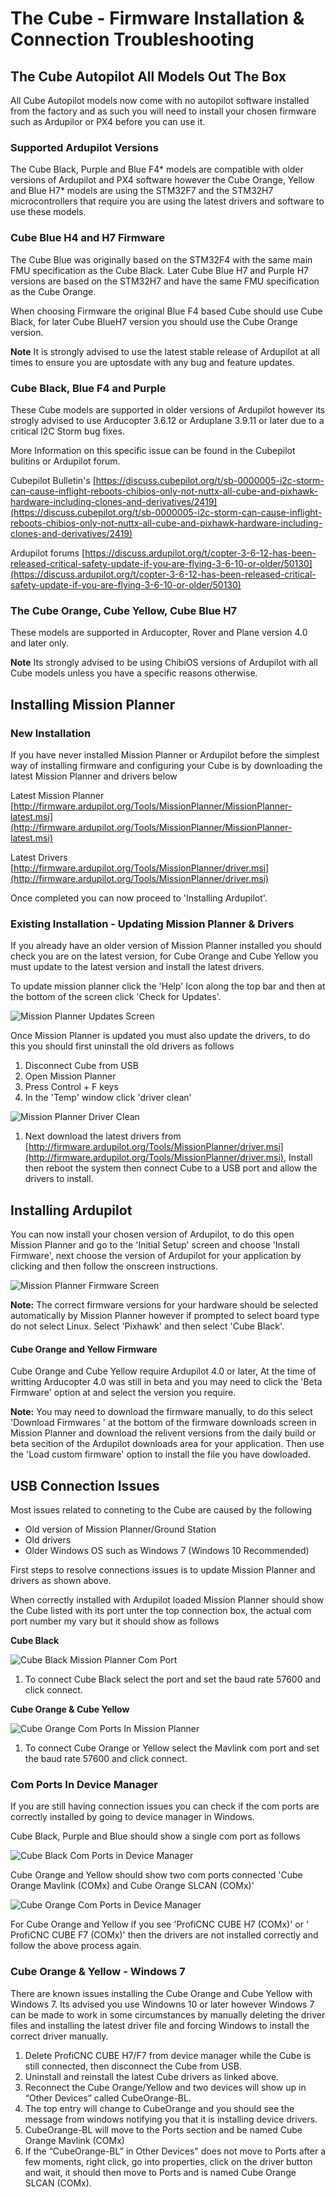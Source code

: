 # The Cube  -  Firmware Installation & Connection  Troubleshooting

## The Cube Autopilot All Models Out The Box

All Cube Autopilot models now come with no autopilot software installed from the factory and as such you will need to install your chosen firmware such as Ardupilor or PX4 before you can use it.

### Supported Ardupilot Versions

The Cube Black, Purple and Blue F4* models are compatible with older versions of Ardupilot and PX4 software however the Cube Orange, Yellow and Blue H7* models are using the STM32F7 and the STM32H7 microcontrollers that require you are using the latest drivers and software to use these models.

### Cube Blue H4 and H7 Firmware
The Cube Blue was originally based on the STM32F4 with the same main FMU specification as the Cube Black. Later Cube Blue H7 and Purple H7 versions are based on the STM32H7 and have the same FMU specification as the Cube Orange. 

When choosing Firmware the original Blue F4 based Cube should use Cube Black, for later Cube BlueH7 version you should use the Cube Orange version. 


**Note** It is strongly advised to use the latest stable release of Ardupilot at all times to ensure you are uptosdate with any bug and feature updates.

### Cube Black, Blue F4 and Purple

These Cube models are supported in older versions of Ardupilot however its strogly advised to use Arducopter 3.6.12 or Arduplane 3.9.11 or later due to a critical I2C Storm bug fixes.

More Information on this specific issue can be found in the Cubepilot bulitins or Ardupilot forum.

Cubepilot Bulletin's [https://discuss.cubepilot.org/t/sb-0000005-i2c-storm-can-cause-inflight-reboots-chibios-only-not-nuttx-all-cube-and-pixhawk-hardware-including-clones-and-derivatives/2419](https://discuss.cubepilot.org/t/sb-0000005-i2c-storm-can-cause-inflight-reboots-chibios-only-not-nuttx-all-cube-and-pixhawk-hardware-including-clones-and-derivatives/2419)

Ardupilot forums [https://discuss.ardupilot.org/t/copter-3-6-12-has-been-released-critical-safety-update-if-you-are-flying-3-6-10-or-older/50130](https://discuss.ardupilot.org/t/copter-3-6-12-has-been-released-critical-safety-update-if-you-are-flying-3-6-10-or-older/50130)

### The Cube Orange, Cube Yellow, Cube Blue H7

These models are supported in Arducopter, Rover and Plane version 4.0 and later only.

**Note** Its strongly advised to be using ChibiOS versions of Ardupilot with all Cube models unless you have a specific reasons otherwise.

## **Installing Mission Planner**

### New Installation

If you have never installed Mission Planner or Ardupilot before the simplest way of installing firmware and configuring your Cube is by downloading the latest Mission Planner and drivers below

Latest Mission Planner [http://firmware.ardupilot.org/Tools/MissionPlanner/MissionPlanner-latest.msi](http://firmware.ardupilot.org/Tools/MissionPlanner/MissionPlanner-latest.msi)

Latest Drivers [http://firmware.ardupilot.org/Tools/MissionPlanner/driver.msi](http://firmware.ardupilot.org/Tools/MissionPlanner/driver.msi)

Once completed you can now proceed to 'Installing Ardupilot'.

### Existing Installation - Updating Mission Planner & Drivers

If you already have an older version of Mission Planner installed you should check you are on the latest version, for Cube Orange and Cube Yellow you must update to the latest version and install the latest drivers.

To update mission planner click the 'Help' Icon along the top bar and then at the bottom of the screen click 'Check for Updates'.

![Mission Planner Updates Screen](../.gitbook/assets/mission-planner-updates.JPG)

Once Mission Planner is updated you must also update the drivers, to do this you should first uninstall the old drivers as follows

1. Disconnect Cube from USB 
2. Open Mission Planner
3. Press Control + F keys
4. In the 'Temp' window click 'driver clean'

![Mission Planner Driver Clean](../.gitbook/assets/mission-planner-driver-clean.jpg)

1. Next download the latest drivers from [http://firmware.ardupilot.org/Tools/MissionPlanner/driver.msi](http://firmware.ardupilot.org/Tools/MissionPlanner/driver.msi), Install then reboot the system then connect Cube to a USB port and allow the drivers to install. 

## Installing Ardupilot

You can now install your chosen version of Ardupilot, to do this open Mission Planner and go to the 'Initial Setup' screen and choose 'Install Firmware', next choose the version of Ardupilot for your application by clicking and then follow the onscreen instructions.

![Mission Planner Firmware Screen](../.gitbook/assets/mission-planner-firmware.JPG)

**Note:** The correct firmware versions for your hardware should be selected automatically by Mission Planner however if prompted to select board type do not select Linux. Select 'Pixhawk' and then select 'Cube Black'.

#### Cube Orange and Yellow Firmware

Cube Orange and Cube Yellow require Ardupilot 4.0 or later, At the time of writting Arducopter 4.0 was still in beta and you may need to click the 'Beta Firmware' option at and select the version you require.

**Note:** You may need to download the firmware manually, to do this select 'Download Firmwares ' at the bottom of the firmware downloads screen in Mission Planner and download the relivent versions from the daily build or beta secition of the Ardupilot downloads area for your application. Then use the 'Load custom firmware' option to install the file you have dowloaded.

## USB Connection Issues

Most issues related to conneting to the Cube are caused by the following

* Old version of Mission Planner/Ground Station
* Old drivers
* Older Windows OS such as Windows 7 \(Windows 10 Recommended\) 

First steps to resolve connections issues is to update Mission Planner and drivers as shown above.

When correctly installed with Ardupilot loaded Mission Planner should show the Cube listed with its port unter the top connection box, the actual com port number my vary but it should show as follows

**Cube Black**

![Cube Black Mission Planner Com Port](../.gitbook/assets/cube-black-mp-com-port.jpg)

1. To connect Cube Black select the port and set the baud rate 57600 and click connect. 

**Cube Orange & Cube Yellow**

![Cube Orange Com Ports In Mission Planner](../.gitbook/assets/cube-orange-mp-com-ports.jpg)

1. To connect Cube Orange or Yellow select the Mavlink com port and set the baud rate 57600 and click connect. 

### Com Ports In Device Manager

If you are still having connection issues you can check if the com ports are correctly installed by going to device manager in Windows.

Cube Black, Purple and Blue should show a single com port as follows

![Cube Black Com Ports in Device Manager ](../.gitbook/assets/cube-black-device-manager-port.jpg)

Cube Orange and Yellow should show two com ports connected 'Cube Orange Mavlink \(COMx\) and Cube Orange SLCAN \(COMx\)'

![Cube Orange Com Ports in Device Manager ](../.gitbook/assets/cube-orange-device-manager-ports.jpg)

For Cube Orange and Yellow if you see 'ProfiCNC CUBE H7 \(COMx\)' or ' ProfiCNC CUBE F7 \(COMx\)' then the drivers are not installed correctly and follow the above process again.

### Cube Orange & Yellow - Windows 7

There are known issues installing the Cube Orange and Cube Yellow with Windows 7. Its advised you use Windowns 10 or later however Windows 7 can be made to work in some circumstances by manually deleting the driver files and installing the latest driver file and forcing Windows to install the correct driver manually.

1. Delete ProfiCNC CUBE H7/F7 from device manager while the Cube is still connected, then disconnect the Cube from USB.
2. Uninstall and reinstall the latest Cube drivers as linked above.
3. Reconnect the Cube Orange/Yellow and two devices will show up in “Other Devices” called CubeOrange-BL. 
4. The top entry will change to CubeOrange and you should see the message from windows notifying you that it is installing device drivers.
5. CubeOrange-BL will move to the Ports section and be named Cube Orange Mavlink \(COMx\)
6. If the “CubeOrange-BL” in Other Devices" does not move to Ports after a few moments, right click, go into properties, click on the driver button and wait, it should then move to Ports and is named Cube Orange SLCAN \(COMx\). 

